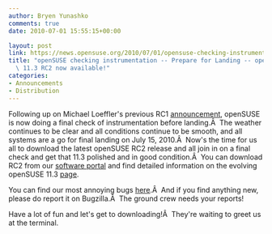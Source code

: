 ```yaml
---
author: Bryen Yunashko
comments: true
date: 2010-07-01 15:55:15+00:00

layout: post
link: https://news.opensuse.org/2010/07/01/opensuse-checking-instrumentation-prepare-for-landing-opensuse-11-3-rc2-now-available/
title: "openSUSE checking instrumentation -- Prepare for Landing -- openSUSE\
  \ 11.3 RC2 now available!"
categories:
- Announcements
- Distribution
---
```

Following up on Michael Loeffler's previous RC1 [announcement](https://news.opensuse.org/2010/06/17/opensuse-approaching-destination-please-fasten-your-seat-belts-opensuse-11-3-rc1-is-available/), openSUSE is now doing a final check of instrumentation before landing.Â  The weather continues to be clear and all conditions continue to be smooth, and all systems are a go for final landing on July 15, 2010.Â  Now's the time for us all to download the latest openSUSE RC2 release and all join in on a final check and get that 11.3 polished and in good condition.Â  You can download RC2 from our [software portal](http://software.opensuse.org/developer/en) and find detailed information on the evolving openSUSE 11.3 [page](http://wiki.opensuse.org/Product_highlights).

You can find our most annoying bugs [here](http://en.opensuse.org/Bugs:Most_Annoying_Bugs_11.3_dev).Â  And if you find anything new, please do report it on Bugzilla.Â  The ground crew needs your reports!

Have a lot of fun and let's get to downloading!Â  They're waiting to greet us at the terminal.		
